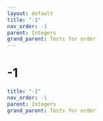```yaml
---
layout: default
title: "-1"
nav_order: -1
parent: Integers
grand_parent: Tests for order
---
```


# -1

```yaml
title: "-1"
nav_order: -1
parent: Integers
grand_parent: Tests for order
```
